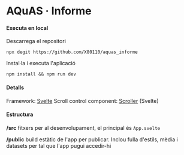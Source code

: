 # AQuAS · Informe



#### Executa en local

Descarrega el repositori

```shell
npx degit https://github.com/X80110/aquas_informe
```

Instal·la i executa l'aplicació

```shell
npm install && npm run dev
```



#### Detalls

Framework: [Svelte](https://svelte.dev/)
Scroll control component: [Scroller](https://svelte.dev/repl/76846b7ae27b3a21becb64ffd6e9d4a6?version=3.37.0) (Svelte)



#### Estructura

  **/src** fitxers per al desenvolupament, el principal és `App.svelte`

  **/public** build estàtic de l'app per publicar. Inclou fulla d'estils, mèdia i datasets per tal que l'app pugui accedir-hi


